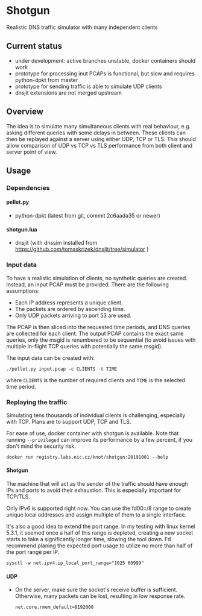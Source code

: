 # Shotgun

Realistic DNS traffic simulator with many independent clients

## Current status

- under development: active branches unstable, docker containers should work
- prototype for processing inut PCAPs is functional, but slow and requires
  python-dpkt from master
- prototype for sending traffic is able to simulate UDP clients
- dnsjit extensions are not merged upstream

## Overview

The idea is to simulate many simultaneous clients with real behaviour, e.g.
asking different queries with some delays in between. These clients can then be
replayed against a server using either UDP, TCP or TLS. This should allow
comparison of UDP vs TCP vs TLS performance from both client and server point
of view.

## Usage

### Dependencies

#### pellet.py

- python-dpkt (latest from git, commit 2c6aada35 or newer)

#### shotgun.lua

- dnsjit (with dnssim installed from https://github.com/tomaskrizek/dnsjit/tree/simulator )

### Input data

To have a realistic simulation of clients, no synthetic queries are created.
Instead, an input PCAP must be provided. There are the following assumptions:

- Each IP address represents a unique client.
- The packets are ordered by ascending time.
- Only UDP packets arriving to port 53 are used.

The PCAP is then sliced into the requested time periods, and DNS queries are
collected for each client. The output PCAP contains the exact same queries,
only the msgid is renumbered to be sequential (to avoid issues with multiple
in-flight TCP queries with potentially the same msgid).

The input data can be created with:

```
./pellet.py input.pcap -c CLIENTS -t TIME
```

where `CLIENTS` is the number of required clients and `TIME` is the selected
time period.

### Replaying the traffic

Simulating tens thousands of individual clients is challenging, especially with
TCP. Plans are to support UDP, TCP and TLS.

For ease of use, docker container with shotgun is available. Note that running
``--privileged`` can improve its performance by a few percent, if you don't mind
the security risk.

```
docker run registry.labs.nic.cz/knot/shotgun:20191001 --help
```

#### Shotgun

The machine that will act as the sender of the traffic should have enough IPs
and ports to avoid their exhaustion. This is especially important for TCP/TLS.

Only IPv6 is supported right now. You can use the fd00::/8 range to create
unique local addresses and assign multiple of them to a single interface.

It's also a good idea to extend the port range. In my testing with linux
kernel 5.3.1, it seemed once a half of this range is depleted, creating a new
socket starts to take a significantly longer time, slowing the tool down. I'd
recommend planing the expected port usage to utilize no more than half of the
port range per IP.

```
sysctl -w net.ipv4.ip_local_port_range="1025 60999"
```

#### UDP

- On the server, make sure the socket's receive buffer is sufficient.
  Otherwise, many packets can be lost, resulting in low response rate.

  ```
  net.core.rmem_default=8192000
  ```
